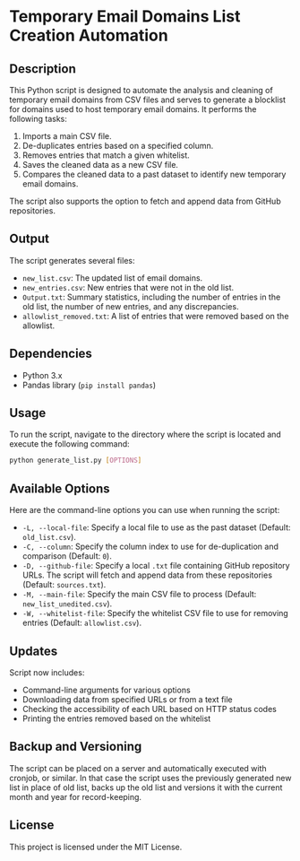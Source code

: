 # Temporary Email Domains List Creation Automation

## Description

This Python script is designed to automate the analysis and cleaning of temporary email domains from CSV files and serves to generate a blocklist for domains used to host temporary email domains. It performs the following tasks:

1. Imports a main CSV file.
2. De-duplicates entries based on a specified column.
3. Removes entries that match a given whitelist.
4. Saves the cleaned data as a new CSV file.
5. Compares the cleaned data to a past dataset to identify new temporary email domains.

The script also supports the option to fetch and append data from GitHub repositories.

## Output

The script generates several files:

- `new_list.csv`: The updated list of email domains.
- `new_entries.csv`: New entries that were not in the old list.
- `Output.txt`: Summary statistics, including the number of entries in the old list, the number of new entries, and any discrepancies.
- `allowlist_removed.txt`: A list of entries that were removed based on the allowlist.

## Dependencies

- Python 3.x
- Pandas library (`pip install pandas`)

## Usage

To run the script, navigate to the directory where the script is located and execute the following command:

```bash
python generate_list.py [OPTIONS]
```

## Available Options

Here are the command-line options you can use when running the script:

- `-L, --local-file`: Specify a local file to use as the past dataset (Default: `old_list.csv`).
- `-C, --column`: Specify the column index to use for de-duplication and comparison (Default: `0`).
- `-D, --github-file`: Specify a local `.txt` file containing GitHub repository URLs. The script will fetch and append data from these repositories (Default: `sources.txt`).
- `-M, --main-file`: Specify the main CSV file to process (Default: `new_list_unedited.csv`).
- `-W, --whitelist-file`: Specify the whitelist CSV file to use for removing entries (Default: `allowlist.csv`).

## Updates
Script now includes:
- Command-line arguments for various options
- Downloading data from specified URLs or from a text file
- Checking the accessibility of each URL based on HTTP status codes
- Printing the entries removed based on the whitelist

## Backup and Versioning

The script can be placed on a server and automatically executed with cronjob, or similar. In that case the script uses the previously generated new list in place of old list, backs up the old list and versions it with the current month and year for record-keeping.

## License

This project is licensed under the MIT License.
